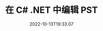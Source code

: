 ---
############################# Static ############################
layout: "auto-gen-editor"
date: 2022-10-13T19:33:07
draft: false
otherformats: doc docx docm dotx xls xlsx xlsm ppt pptx pptm mobi epub html mhtml txt xml eml emlx mbox msg

############################# Head ############################
head_title: "PST 编辑器 - 在 C# .NET 中编辑 PST"
head_description: "如何使用几行代码在 C# .NET 中编辑 PST？使用 GroupDocs 文档处理 API 编辑、更新和保存 30 多种文件格式。"

############################# Header ############################
title: "在 C# .NET 中编辑 PST"
description: "使用用于 C# .NET API 的服务器端 GroupDocs.Editor 进行有效且强大的 PST 编辑，无需使用 Microsoft 或 Open Office 等任何软件。"
bg_image: "https://cms.admin.containerize.com/templates/aspose/App_Themes/V3/images/bg/header1.png"
bg_overlay: false
button:
    enable: true
    icon: "fas fa-arrow-down"
    label: "下载免费试用版"
    link: "https://downloads.groupdocs.com/editor/net"

############################# SubMenu ############################
submenu:
    enable: true

    left:
        img_alt: "GroupDocs.Editor for .NET"
        image: "https://cms.admin.containerize.com/templates/groupdocs/images/product-logos/90x90-noborder/groupdocs-editor-net.png"
        product: "GroupDocs.Editor"
        platform: ".NET"

    middle:
        button:

            # button loop
            - link: "https://apireference.groupdocs.com/editor/net"
              text: "API 参考"

            # button loop
            - link: "https://github.com/groupdocs-editor"
              text: "代码示例"

            # button loop
            - link: "https://products.groupdocs.app/editor/family"
              text: "现场演示"

            # button loop
            - link: "https://purchase.groupdocs.com/pricing/editor/net"
              text: "价钱"

    right:
        link_download: "https://downloads.groupdocs.com/editor"
        link_learn: "https://docs.groupdocs.com/editor/net"
        link_buy: "https://purchase.groupdocs.com"

############################# About ############################
about:
    enable: true
    title: "关于 GroupDocs.Editor for .NET API"
    content: |
        [GroupDocs.Editor for .NET](/zh/editor/net/) API 是编辑 Microsoft Word、Excel、PowerPoint、Open Office 文档和演示文稿的正确选择。 GroupDocs.Editor 是一个独立的 API，适用于需要高性能的服务器端和后端系统。它不依赖于任何软件，如 Microsoft 或 Open Office。

############################# Steps ############################
steps:
    enable: true
    title_left: "在 C# 中编辑 PST 的步骤"
    content_left: |
        [GroupDocs.Editor for .NET](/zh/editor/net/) 为开发人员提供了一种使用几行代码编辑 PST 文件的简单直接的方法。
        * 使用强制文件路径或字节流创建 `Editor` 类的实例并加载 PST 文件
        * 为 PST 文件格式创建和设置 `EmailEditOptions` 类实例
        * 调用 `Editor.Edit()` 方法并获得 HTML 格式的 PST 文档，该文档可以使用任何所见即所得的编辑器轻松编辑。
        * 调用 `Editor.Save()` 方法并使用 `EmailSaveOptions` 类保存编辑的 PST 文件

        
    title_right: "系统要求"
    content_right: |
        使用 GroupDocs.Editor for .NET API 进行基本文档编辑可以通过几个简单的步骤来完成。所有主要平台和操作系统都支持我们的 API。在执行以下代码之前，请确保您的系统上安装了以下先决条件。

        * 操作系统：Microsoft Windows、Linux、MacOS
        * 开发环境：Microsoft Visual Studio, Xamarin, MonoDevelop
        * 构架: .NET Framework, .NET Standard, .NET Core, Mono
        * 获取从 [NuGet](https://www.nuget.org/packages/groupdocs.editor) 下载的最新版本 GroupDocs.Editor for .NET
        
    code: |        
        ```csharp
        // Load the PST file into Editor
        Editor editor = new Editor("source.pst");

        // Create and adjust the edit options
        EmailEditOptions editOptions = new EmailEditOptions();
        
        // Open input PST document for edit — obtain an intermediate document, that can be edited
        EditableDocument beforeEdit = editor.Edit(editOptions);

        // Grab PST document content and associated resources from editable document
        string content = beforeEdit.GetEmbeddedHtml();

        // Send the content to WYSIWYG-editor, edit it there, and send edited content back to the server-side
        // This step simulates a such operation
        string updatedContent = content.Replace("project", "Edited project");

        // Grab edited content and resources from WYSIWYG-editor and create a new EditableDocument instance from it
        EditableDocument afterEdit = EditableDocument.FromMarkup(updatedContent, null);

        // Create a save options
        EmailSaveOptions saveOptions = new EmailSaveOptions();

        // Save edited PST document to the file
        editor.Save(afterEdit, "edited.pst", saveOptions);
        ```
        
############################# Demos ############################
demos:
    enable: true
    title: "PST 编辑器现场演示"
    content: |
        立即访问 [GroupDocs.Editor 现场演示](https://products.groupdocs.app/editor/family) 网站编辑 PST。
        现场演示有以下好处
        
############################# More Formats ############################
more_formats:
    enable: true
    title: "其他支持的编辑器"
    content: |
        您还可以编辑其他文件格式。请参阅下面的完整列表。


############################# Back to top ###############################
back_to_top:
    enable: true
---